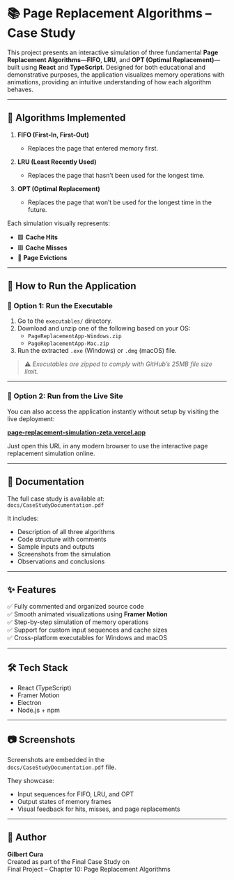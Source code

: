 # 📚 Page Replacement Algorithms – Case Study

This project presents an interactive simulation of three fundamental **Page Replacement Algorithms**—**FIFO**, **LRU**, and **OPT (Optimal Replacement)**—built using **React** and **TypeScript**. Designed for both educational and demonstrative purposes, the application visualizes memory operations with animations, providing an intuitive understanding of how each algorithm behaves.

---

## 🧠 Algorithms Implemented

1. **FIFO (First-In, First-Out)**  
   - Replaces the page that entered memory first.

2. **LRU (Least Recently Used)**  
   - Replaces the page that hasn’t been used for the longest time.

3. **OPT (Optimal Replacement)**  
   - Replaces the page that won’t be used for the longest time in the future.

Each simulation visually represents:
- 🟩 **Cache Hits**
- 🟥 **Cache Misses**
- 🔄 **Page Evictions**

---

## 🚀 How to Run the Application

### 🔹 Option 1: Run the Executable

1. Go to the `executables/` directory.
2. Download and unzip one of the following based on your OS:
   - `PageReplacementApp-Windows.zip`
   - `PageReplacementApp-Mac.zip`
3. Run the extracted `.exe` (Windows) or `.dmg` (macOS) file.

> ⚠️ *Executables are zipped to comply with GitHub’s 25MB file size limit.*

---

### 🔹 Option 2: Run from the Live Site

You can also access the application instantly without setup by visiting the live deployment:

**[page-replacement-simulation-zeta.vercel.app](page-replacement-simulation-zeta.vercel.app)**

Just open this URL in any modern browser to use the interactive page replacement simulation online.

---

## 📄 Documentation

The full case study is available at:  
`docs/CaseStudyDocumentation.pdf`

It includes:
- Description of all three algorithms
- Code structure with comments
- Sample inputs and outputs
- Screenshots from the simulation
- Observations and conclusions

---

## ✨ Features

✅ Fully commented and organized source code  
✅ Smooth animated visualizations using **Framer Motion**  
✅ Step-by-step simulation of memory operations  
✅ Support for custom input sequences and cache sizes  
✅ Cross-platform executables for Windows and macOS  

---

## 🛠 Tech Stack

- React (TypeScript)
- Framer Motion
- Electron
- Node.js + npm

---

## 📷 Screenshots

Screenshots are embedded in the  
`docs/CaseStudyDocumentation.pdf` file.

They showcase:
- Input sequences for FIFO, LRU, and OPT
- Output states of memory frames
- Visual feedback for hits, misses, and page replacements

---

## 👤 Author

**Gilbert Cura**  
Created as part of the Final Case Study on  
Final Project – Chapter 10: Page Replacement Algorithms
